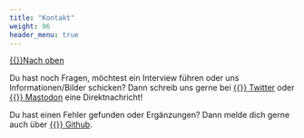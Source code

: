 ```yaml
---
title: "Kontakt"
weight: 96
header_menu: true
---
```

[{{<icon class="fa fa-arrow-circle-o-up">}}Nach oben](#top)

Du hast noch Fragen, möchtest ein Interview führen oder uns Informationen/Bilder schicken? Dann schreib uns gerne bei [{{<icon class="fa fa-twitter">}} Twitter](https://twitter.com/FalschparkenFFM) oder <a rel="me" href="https://hessen.social/@FalschparkenFFM">{{<icon class="fa fa-mastodon">}} Mastodon</a> eine Direktnachricht!

Du hast einen Fehler gefunden oder Ergänzungen? Dann melde dich gerne auch über [{{<icon class="fa fa-github">}} Github](https://github.com/falschparkenffm/homepage/issues).

